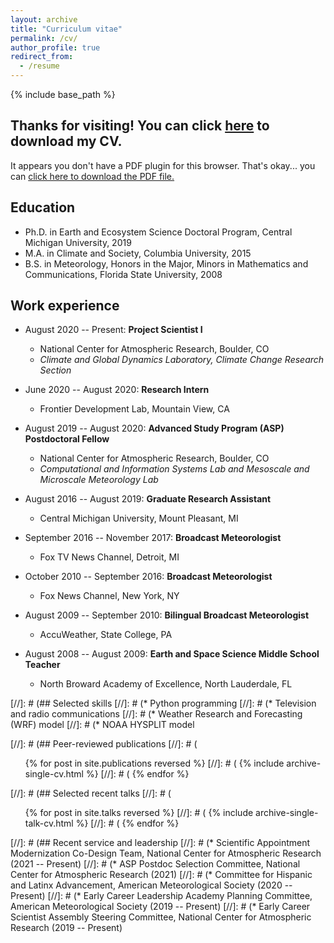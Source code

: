 ```yaml
---
layout: archive
title: "Curriculum vitae"
permalink: /cv/
author_profile: true
redirect_from:
  - /resume
---
```


{% include base_path %}

## Thanks for visiting! You can click <a href="/pages/MolinaCV_mar1.pdf" download="Molina_CV">here</a> to download my CV.
<object width="350" height="400" type="application/pdf" data="/pages/MolinaCV_mar1.pdf?#zoom=90&scrollbar=0&toolbar=0&navpanes=0">
    <p>It appears you don't have a PDF plugin for this browser. That's okay... you can <a href="/pages/MolinaCV_mar1.pdf" download="Molina">click here to
  download the PDF file.</a></p>
</object>


## Education
* Ph.D. in Earth and Ecosystem Science Doctoral Program, Central Michigan University, 2019
* M.A. in Climate and Society, Columbia University, 2015
* B.S. in Meteorology, Honors in the Major, Minors in Mathematics and Communications, Florida State University, 2008

## Work experience
* August 2020 -- Present: **Project Scientist I**
  * National Center for Atmospheric Research, Boulder, CO
  * _Climate and Global Dynamics Laboratory, Climate Change Research Section_

* June 2020 -- August 2020: **Research Intern**
  * Frontier Development Lab, Mountain View, CA
  
* August 2019 -- August 2020: **Advanced Study Program (ASP) Postdoctoral Fellow**
  * National Center for Atmospheric Research, Boulder, CO
  * _Computational and Information Systems Lab and Mesoscale and Microscale Meteorology Lab_
  
* August 2016 -- August 2019: **Graduate Research Assistant**
  * Central Michigan University, Mount Pleasant, MI
  
* September 2016 -- November 2017: **Broadcast Meteorologist**
  * Fox TV News Channel, Detroit, MI
  
* October 2010 -- September 2016: **Broadcast Meteorologist**
  * Fox News Channel, New York, NY
  
* August 2009 -- September 2010: **Bilingual Broadcast Meteorologist**
  * AccuWeather, State College, PA
  
* August 2008 -- August 2009: **Earth and Space Science Middle School Teacher**
  * North Broward Academy of Excellence, North Lauderdale, FL

[//]: # (## Selected skills
[//]: # (* Python programming
[//]: # (* Television and radio communications
[//]: # (* Weather Research and Forecasting (WRF) model
[//]: # (* NOAA HYSPLIT model

[//]: # (## Peer-reviewed publications
[//]: # (  <ul>{% for post in site.publications reversed %}
[//]: # (    {% include archive-single-cv.html %}
[//]: # (  {% endfor %}</ul>

[//]: # (## Selected recent talks
[//]: # (  <ul>{% for post in site.talks reversed %}
[//]: # (    {% include archive-single-talk-cv.html %}
[//]: # (  {% endfor %}</ul>

[//]: # (## Recent service and leadership
[//]: # (* Scientific Appointment Modernization Co-Design Team, National Center for Atmospheric Research (2021 -- Present)
[//]: # (* ASP Postdoc Selection Committee, National Center for Atmospheric Research (2021)
[//]: # (* Committee for Hispanic and Latinx Advancement, American Meteorological Society (2020 -- Present)
[//]: # (* Early Career Leadership Academy Planning Committee, American Meteorological Society (2019 -- Present)
[//]: # (* Early Career Scientist Assembly Steering Committee, National Center for Atmospheric Research (2019 -- Present)
